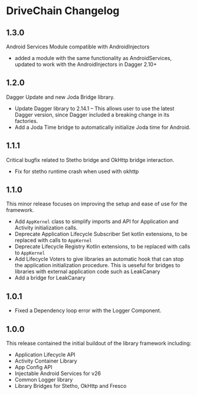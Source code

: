 DriveChain Changelog
====================

1.3.0
-----

Android Services Module compatible with AndroidInjectors

- added a module with the same functionality as AndroidServices, updated to work with the 
AndroidInjectors in Dagger 2.10+

1.2.0
-----

Dagger Update and new Joda Bridge library.

 - Update Dagger library to 2.14.1 – This allows user to use the latest Dagger
   version, since Dagger included a breaking change in its factories.
 - Add a Joda Time bridge to automatically initialize Joda time for Android.

1.1.1
-----

Critical bugfix related to Stetho bridge and OkHttp bridge interaction.

 - Fix for stetho runtime crash when used with okhttp

1.1.0
-----

This minor release focuses on improving the setup and ease of use for the 
framework.

 - Add `AppKernel` class to simplify imports and API for Application and Activity
   initialization calls.
 - Deprecate Application Lifecycle Subscriber Set kotlin extensions, to be 
   replaced with calls to `AppKernel`
 - Deprecate Lifecycle Registry Kotlin extensions, to be replaced with calls 
   to `AppKernel`
 - Add Lifecycle Voters to give libraries an automatic hook that can stop the 
   application initialization procedure. This is ueseful for bridges to 
   libraries with external application code such as LeakCanary 
 - Add a bridge for LeakCanary

1.0.1
-----
 - Fixed a Dependency loop error with the Logger Component.

1.0.0
-----
This release contained the initial buildout of the library framework including:

 - Application Lifecycle API
 - Activity Container Library
 - App Config API
 - Injectable Android Services for v26
 - Common Logger library
 - Library Bridges for Stetho, OkHttp and Fresco

